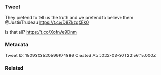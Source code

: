 ### Tweet
They pretend to tell us the truth and we pretend to believe them ⁦@JustinTrudeau⁩  https://t.co/D8ZkzgXEk0

Is that all? https://t.co/XofnVe9Dnm

### Metadata
Tweet ID: 1509303520599674886
Created At: 2022-03-30T22:56:15.000Z

### Related

